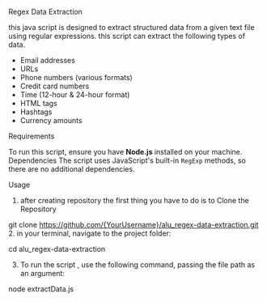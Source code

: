 Regex Data Extraction

this java script is designed to extract structured data from  a given text file using regular expressions. this script can extract the following types of data.

- Email addresses  
- URLs  
- Phone numbers (various formats)  
- Credit card numbers  
- Time (12-hour & 24-hour format)  
- HTML tags  
- Hashtags  
- Currency amounts  

Requirements

To run this script, ensure you have **Node.js** installed on your machine. 
Dependencies
The script uses JavaScript's built-in `RegExp` methods, so there are no additional dependencies.

Usage

1. after creating repository the first thing you have to do is to Clone the Repository
 
git clone https://github.com/{YourUsername}/alu_regex-data-extraction.git
2. in your terminal, navigate to the project folder:

 cd alu_regex-data-extraction


3. To run the script , use the following command, passing the file path as an argument:

node extractData.js
